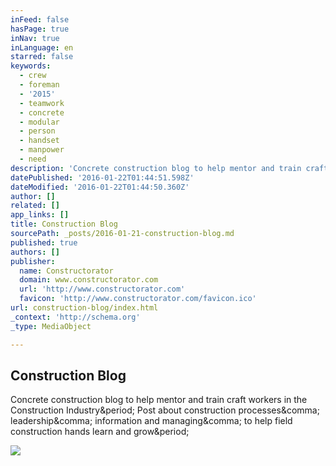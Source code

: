 ```yaml
---
inFeed: false
hasPage: true
inNav: true
inLanguage: en
starred: false
keywords:
  - crew
  - foreman
  - '2015'
  - teamwork
  - concrete
  - modular
  - person
  - handset
  - manpower
  - need
description: 'Concrete construction blog to help mentor and train craft workers in the Construction Industry. Post about construction processes, leadership, information and managing, to help field construction hands learn and grow.'
datePublished: '2016-01-22T01:44:51.598Z'
dateModified: '2016-01-22T01:44:50.360Z'
author: []
related: []
app_links: []
title: Construction Blog
sourcePath: _posts/2016-01-21-construction-blog.md
published: true
authors: []
publisher:
  name: Constructorator
  domain: www.constructorator.com
  url: 'http://www.constructorator.com'
  favicon: 'http://www.constructorator.com/favicon.ico'
url: construction-blog/index.html
_context: 'http://schema.org'
_type: MediaObject

---
```

<article style=""><h1>Construction Blog</h1><p>Concrete construction blog to help mentor and train craft workers in the Construction Industry&amp;period; Post about construction processes&amp;comma; leadership&amp;comma; information and managing&amp;comma; to help field construction hands learn and grow&amp;period;</p><img src="http://www.constructorator.com/uploads/2/6/0/5/26059504/640410_orig.jpg" /></article>